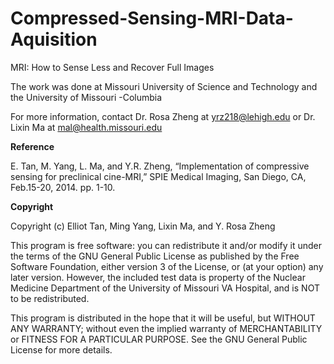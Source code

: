 # Compressed-Sensing-MRI-Data-Aquisition

MRI: How to Sense Less and Recover Full Images

The work was done at Missouri University of Science and Technology and the University of Missouri -Columbia

For more information, contact Dr. Rosa Zheng at yrz218@lehigh.edu or Dr. Lixin Ma at mal@health.missouri.edu

**Reference**

E. Tan, M. Yang, L. Ma, and Y.R. Zheng, “Implementation of compressive sensing for preclinical cine-MRI,” SPIE Medical Imaging, San Diego, CA, Feb.15-20, 2014. pp. 1-10.

**Copyright**

Copyright (c) Elliot Tan, Ming Yang, Lixin Ma, and Y. Rosa Zheng

This program is free software: you can redistribute it and/or modify
it under the terms of the GNU General Public License as published by
the Free Software Foundation, either version 3 of the License, or
(at your option) any later version. However, the included test data
is property of the Nuclear Medicine Department of the University of
Missouri VA Hospital, and is NOT to be redistributed.

This program is distributed in the hope that it will be useful,
but WITHOUT ANY WARRANTY; without even the implied warranty of
MERCHANTABILITY or FITNESS FOR A PARTICULAR PURPOSE.  See the
GNU General Public License for more details.
